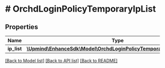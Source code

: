 # # OrchdLoginPolicyTemporaryIpList

## Properties

Name | Type | Description | Notes
------------ | ------------- | ------------- | -------------
**ip_list** | [**\Upmind\EnhanceSdk\Model\OrchdLoginPolicyTemporaryIpListIpListInner[]**](OrchdLoginPolicyTemporaryIpListIpListInner.md) |  | [optional]

[[Back to Model list]](../../README.md#models) [[Back to API list]](../../README.md#endpoints) [[Back to README]](../../README.md)
